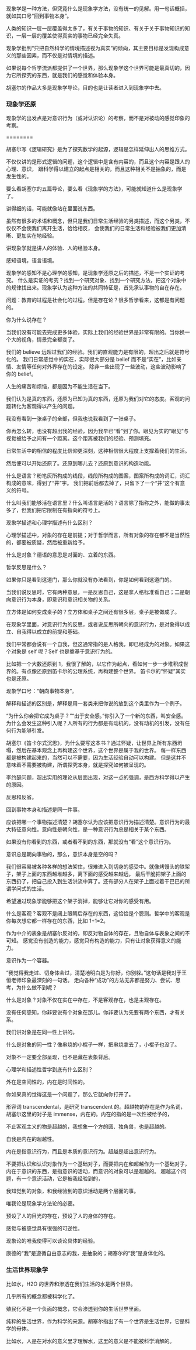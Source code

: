 现象学是一种方法，但究竟什么是现象学方法，没有统一的见解。用一句话概括，就如其口号“回到事物本身”。

人类的知识一层一层覆盖得太多了，有关于事物的知识、有关于关于事物知识的知识，一层一层的覆盖使得真实的事物已经完全失真。

现象学批判“只把自然科学的情境描述视为真实”的倾向，其主要目标是发现构成意义的那些因素，而不仅是对情境的描述。

如果说每个哲学流派都提供了一个世界，那么现象学这个世界可能是最真切的，因为它所探究的东西，就是我们的感觉和体验本身。

胡塞尔的作品大多是现象学导论，目的也是让读者进入到现象学中去。

### 现象学还原

现象学的出发点是对意识行为（或对认识论）的考察，而不是对被动的感觉印象的考察。

========

胡塞尔写《逻辑研究》是为了探究数学的起源，逻辑是怎样延伸出人的思维方式。

不仅仅讲的是形式逻辑的问题，这个逻辑中是含有内容的，而且这个内容是跟人的心理、意识，
跟科学得以建立的起点是相关的，而且这种相关不是抽象的，而是发生性的。

要么看胡塞尔的五篇导论，要么看《现象学的方法》，可能就知道什么是现象学了。

讲得细的话，可能就像站在里面说东西。

虽然有很多的术语和概念，但只是我们日常生活经验的另类描述，而这个另类，不仅仅不会使我们离开生活，恰恰相反，
会使我们的日常生活和经验被我们更加清晰、更加实在地经验。

讲现象学就是讲人的体验、人的经验本身。

感知语境，语言语境。

现象学的感知不是心理学的感知，是现象学还原之后的描述，不是一个实证的考究。
什么是实证的考究？找到一个研究对象、找到一个研究方法，把这个对象中的规律找出来。现象学认为这种方法的共同特征是，首先承认事物的自在存在。

问题：教育的过程是社会化的过程。但是存在论？很多哲学看来，这都是有问题的。

你为什么说存在？

当我们没有可能去完成更多体验，实际上我们的经验世界是非常有限的。当你换一个大的视角，情景完全都变了。

我们的 believe 远超过我们的经验。我们的直观能力是有限的，超出之后就是符号化的。
我们日常感觉中的实在，实际很大部分是 belief 而不是“实在”，比如亲情、友情等任何对外界存在的设定。
除非一些出现了一些波动，这些波动影响了你的 belief。

人生的痛苦和烦恼，都是因为不能生活在当下。

我们认为是真的东西，还原为已知为真的东西，还原为我们对它的态度。客观的问题转化为客观得以产生的问题。

我没有看到一张桌子的全部，但我也说我看到了一张桌子。

你再怎么转，也没有超出我的经验，因为我早已“看”到了你。眼见为实的“眼见”与视觉被给予之间有一个距离。这个距离被我们的经验、预测填充。

日常生活中的相信的程度比信仰更深刻，这种相信很大程度上支撑着我们的生活。

然后便可以开始还原了。还原到哪儿去？还原到意识的构造功能。

什么是语言？粉笔灰所构成的线段，线段所构成的图案，图案所构成的词汇，词汇构成的意味，得到了“井”字。
我们把前后都去掉了，只留下了一个“井”这个有意义的符号。

什么叫我们能够活在语言里？什么叫语言是活的？语言除了指称之外，能做的事太多了，但我们把它限制在有指向的符号上。

现象学描述和心理学描述有什么区别？

心理学描述中，对象的存在是前提；对于哲学而言，所有对象的存在都不是当然性的，都要被质疑，然后被重新给予。

什么是对象？德语的意思是对面的、立着的东西。

哲学反思是什么？

如果你只是看到这道门，那么你就没有办法看到，你是如何看到这道门的。

当我们说反思时，它有两种意思，一是反思自己，这是拿人格标准看自己；二是朝向意识行为本身，即意识和意识相关物的关系。

立方体是如何变成桌子的？立方体和桌子之间还有很多层，桌子是被做成了。

在现象学里面，对意识行为的反思，或者说反思所朝向的意识行为，是对象得以成立、自我得以成立的前提和基础。

我们平常都会说有一个自我，但这通常指的是人格我，即已经成为的对象。如果这个对象是 self 呢？Self 也是奠基于意识行为的。

比如把一个大数还原到 1，我很了解的，以它作为起点，看如何一步一步堆积成世界的。有点像还原到笛卡尔的公理系统，再构建整个世界。
笛卡尔的“怀疑”其实也是还原。

现象学口号：“朝向事物本身”。

解释和描述的区别是，解释是用一套类来把你说的放到这个类里作为一个例子。

“为什么你会把它成为桌子？”“出于安全感。”你引入了一个新的东西，叫安全感。
为什么会发生这种引入呢？人所有的行为都是有动机的，没有动机的引发，没有任何行为能够引发。

胡塞尔《笛卡尔式沉思》，为什么要写这本书？通过怀疑，让世界上所有东西坍塌，然后在基本观念上再构建这个世界，这个世界是属于我的世界。
每一样东西都是被构建起来的，当然可以不需要，因为生活经验自动可以构建。
但是这并不意味着不需要被构建，所谓探究本身，就是探究如何被呈现的。

李约瑟问题，超出实用的理论从层面出现，对这一点的强调，是西方科学得以产生的原因。

反思和反省。

回到事物本身和描述是同一件事。

应该把哪一个事物描述清楚？胡塞尔认为应该把意识行为描述清楚。意识行为的最大特征意向性。意向性是朝向性，是一种意识行为总是相关于某个东西。

如果没有你看到的东西，或者看不到的东西，那就没有“看”这个意识行为。

意识总是朝向事物的，那么，意识本身是空的吗？

我们很容易被各种各样的想法架住，很难进入到切身的感受中。就像烤馒头的铁架子，架子上面的东西越堆越多，离下面的感受越来越远，
最后干脆把架子上面的东西扔了，把自己投入到生活洪流中算了。还有部分人在架子上面过着干巴巴的所谓学问式的生活。

希望通过现象学能够把这个架子消掉，能够让它对你的感受有用。

什么是客观？客观不是闭上眼睛后存在的东西，这恰恰是个臆测。哲学中的客观是你每次想它都一样存在的东西，比如 1+1=2。

作为中介的表象是胡塞尔反对的，即反对物自体的存在，且物自体与表象之间的不可知。
感觉没有创造的能力，感觉只有构造的能力，只有让对象获得意义的能力。

意识作为一个容器。

“我觉得我走过、切身体会过，清楚地明白是为你好，你别躲。”这句话是我对于王恒老师印象最深刻的一句话。
走向各种“成功”的方法无非都是努力、尝试、思考，为什么做不到呢？

什么是对象？对象不仅在实在中存在，不是客观存在，也是主观存在。

没有任何感知，你非要说有个对象在那儿。你非要认为先要有两个东西，才有关系。

我们讲对象是在同一性上讲的。

什么是对象的同一性？像串烧的小棍子一样，把串烧拿去了，小棍子也没了。

对象不一定要全部呈现，也不是藏在表象背后。

心理学和描述性哲学到底有什么区别？

外在是空间性的，内在是时间性的。

你如果真的觉得这是一个问题了，那么它就向你打开了。

形容词 transcendental，是研究 transcendent 的。超越物的存在是作为名词，胡塞尔这里的对子是 immense，内在的。内在的指的是一次性被给予的，

不止客观主义的物是超越的，我想象一个方的圆、独角兽，也是超越的。

自我是内在的超越性。

内在是指意识行为，而且是本质的意识行为。超越是超出意识行为。

不要把认识和认识对象作为一个基础对子，而要把内在和超越作为一个基础对子，
内在于意识的东西，是指意识的活动，而意识的对象可以是超越的。
超越这个问题，有一个意识活动，它是被我经验到的，

我知觉到的对象，和我经验到的意识活动是两个层面的事。

唯我论是现象学方法论的必要。

预设了人的目光的存在，预设了人的身体的存在。

感觉与被感觉具有很强的可逆性。

现象论的唯我使得可以谈论具体的经验。

康德的“我”是遵循自由意志的我，是抽象的；胡塞尔的“我”是身体化的。

### 生活世界现象学

比如水，H2O 的世界和渗透在我们生活的水是两个世界。

几乎所有的概念都被科学化了。

殖民化不是一个负面的概念，它会渗透到你的生活世界里面。

纯粹的生活世界，作为科学的来源。胡塞尔指出了有一个世界是生活世界，它是科学的母体。

比如水，人是在对水的意义里才理解水，这里的意义是不能被科学消解的。


